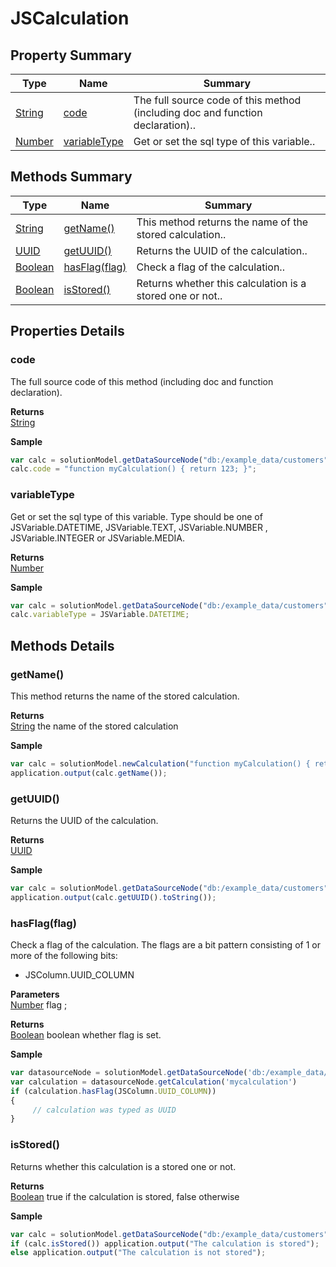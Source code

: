 # JSCalculation

## Property Summary

| Type                          | Name                                          | Summary                                                                        |
| ----------------------------- | --------------------------------------------- | ------------------------------------------------------------------------------ |
| [String](../js-lib/string.md) | [code](jscalculation.md#code)                 | The full source code of this method (including doc and function declaration).. |
| [Number](../js-lib/number.md) | [variableType](jscalculation.md#variableType) | Get or set the sql type of this variable..                                     |

## Methods Summary

| Type                            | Name                                           | Summary                                                   |
| ------------------------------- | ---------------------------------------------- | --------------------------------------------------------- |
| [String](../js-lib/string.md)   | [getName()](jscalculation.md#getname)          | This method returns the name of the stored calculation..  |
| [UUID](../application/uuid.md)  | [getUUID()](jscalculation.md#getuuid)          | Returns the UUID of the calculation..                     |
| [Boolean](../js-lib/boolean.md) | [hasFlag(flag)](jscalculation.md#hasflag-flag) | Check a flag of the calculation..                         |
| [Boolean](../js-lib/boolean.md) | [isStored()](jscalculation.md#isstored)        | Returns whether this calculation is a stored one or not.. |

## Properties Details

### code

The full source code of this method (including doc and function declaration).

**Returns**\
[String](../js-lib/string.md)

**Sample**

```javascript
var calc = solutionModel.getDataSourceNode("db:/example_data/customers").getCalculation("myCalculation");
calc.code = "function myCalculation() { return 123; }";
```

### variableType

Get or set the sql type of this variable. Type should be one of JSVariable.DATETIME, JSVariable.TEXT, JSVariable.NUMBER , JSVariable.INTEGER or JSVariable.MEDIA.

**Returns**\
[Number](../js-lib/number.md)

**Sample**

```javascript
var calc = solutionModel.getDataSourceNode("db:/example_data/customers").getCalculation("myCalculation");
calc.variableType = JSVariable.DATETIME;
```

## Methods Details

### getName()

This method returns the name of the stored calculation.

**Returns**\
[String](../js-lib/string.md) the name of the stored calculation

**Sample**

```javascript
var calc = solutionModel.newCalculation("function myCalculation() { return 123; }", JSVariable.INTEGER, "db:/example_data/customers");
application.output(calc.getName());
```

### getUUID()

Returns the UUID of the calculation.

**Returns**\
[UUID](../application/uuid.md)

**Sample**

```javascript
var calc = solutionModel.getDataSourceNode("db:/example_data/customers").newCalculation("function myCalculation() { return 123; }", JSVariable.INTEGER);
application.output(calc.getUUID().toString());
```

### hasFlag(flag)

Check a flag of the calculation. The flags are a bit pattern consisting of 1 or more of the following bits:

* JSColumn.UUID\_COLUMN

**Parameters**\
[Number](../js-lib/number.md) flag ;

**Returns**\
[Boolean](../js-lib/boolean.md) boolean whether flag is set.

**Sample**

```javascript
var datasourceNode = solutionModel.getDataSourceNode('db:/example_data/orders')
var calculation = datasourceNode.getCalculation('mycalculation')
if (calculation.hasFlag(JSColumn.UUID_COLUMN))
{
	 // calculation was typed as UUID
}
```

### isStored()

Returns whether this calculation is a stored one or not.

**Returns**\
[Boolean](../js-lib/boolean.md) true if the calculation is stored, false otherwise

**Sample**

```javascript
var calc = solutionModel.getDataSourceNode("db:/example_data/customers").newCalculation("function myCalculation() { return 123; }", JSVariable.INTEGER);
if (calc.isStored()) application.output("The calculation is stored");
else application.output("The calculation is not stored");
```
